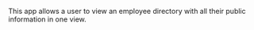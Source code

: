 This app allows a user to view an employee directory with all their public information in one view.
